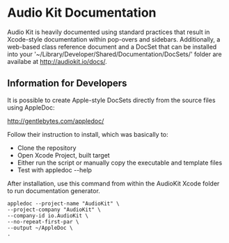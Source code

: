 Audio Kit Documentation
=======================

Audio Kit is heavily documented using standard practices that result in Xcode-style documentation within pop-overs and sidebars.  Additionally, a web-based class reference document and a DocSet that can be installed into your '~/Library/Developer/Shared/Documentation/DocSets/' folder are availabe at <http://audiokit.io/docs/>.

Information for Developers
--------------------------

It is possible to create Apple-style DocSets directly from the source files using AppleDoc:

http://gentlebytes.com/appledoc/

Follow their instruction to install, which was basically to:
* Clone the repository
* Open Xcode Project, built target
* Either run the script or manually copy the executable and template files
* Test with appledoc --help

After installation, use this command from within the AudioKit Xcode folder to run documentation generator.

    appledoc --project-name "AudioKit" \
    --project-company "AudioKit" \
    --company-id io.AudioKit \
    --no-repeat-first-par \
    --output ~/AppleDoc \
    .

